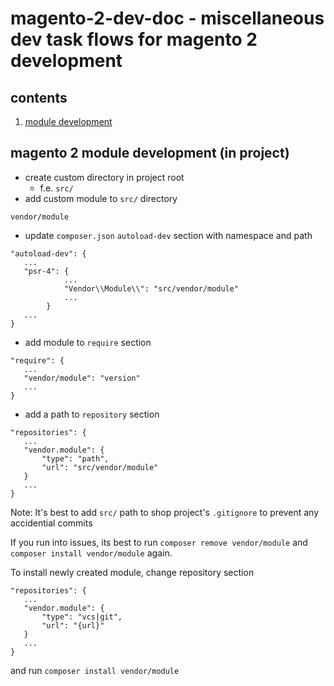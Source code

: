 # magento-2-dev-doc - miscellaneous dev task flows for magento 2 development

## contents
1. [module development](#magento-2-module-development)

## magento 2 module development (in project)
* create custom directory in project root
  * f.e. `src/`
* add custom module to `src/` directory
```
vendor/module
```
* update `composer.json` `autoload-dev` section with namespace and path
```
"autoload-dev": {
   ...
   "psr-4": {
            ...
            "Vendor\\Module\\": "src/vendor/module"
            ...
        }
   ...
}
```
* add module to `require` section
```
"require": {
   ...
   "vendor/module": "version"
   ...
}
```
* add a path to `repository` section
```
"repositories": {
   ...
   "vendor.module": {
       "type": "path",
       "url": "src/vendor/module"
   }
   ...
}
```
Note: It's best to add `src/` path to shop project's `.gitignore` to prevent any accidential commits  
  
If you run into issues, its best to run `composer remove vendor/module` and `composer install vendor/module` again.

To install newly created module, change repository section
```
"repositories": {
   ...
   "vendor.module": {
       "type": "vcs|git",
       "url": "{url}"
   }
   ...
}
```
and run `composer install vendor/module`

